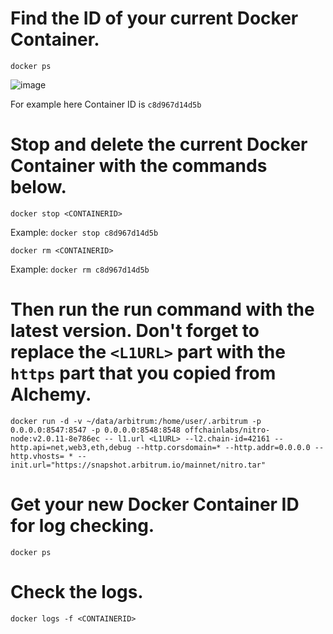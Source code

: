 # Find the ID of your current Docker Container.

```
docker ps
```

![image](https://user-images.githubusercontent.com/101462877/219213845-25d7cb76-9934-4899-916c-2138c992aeac.png)

For example here Container ID is `c8d967d14d5b`

# Stop and delete the current Docker Container with the commands below.

```
docker stop <CONTAINERID>
```
Example: `docker stop c8d967d14d5b`

```
docker rm <CONTAINERID>
```
Example: `docker rm c8d967d14d5b`



# Then run the run command with the latest version. Don't forget to replace the `<L1URL>` part with the `https` part that you copied from Alchemy.

```
docker run -d -v ~/data/arbitrum:/home/user/.arbitrum -p 0.0.0.0:8547:8547 -p 0.0.0.0:8548:8548 offchainlabs/nitro-node:v2.0.11-8e786ec -- l1.url <L1URL> --l2.chain-id=42161 --http.api=net,web3,eth,debug --http.corsdomain=* --http.addr=0.0.0.0 --http.vhosts= * --init.url="https://snapshot.arbitrum.io/mainnet/nitro.tar"
```

# Get your new Docker Container ID for log checking.

```
docker ps
```

# Check the logs.

```
docker logs -f <CONTAINERID>
```
